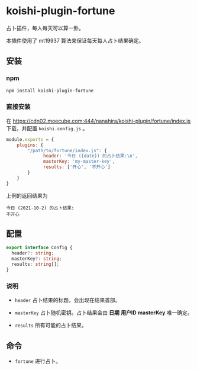 # koishi-plugin-fortune

占卜插件，每人每天可以算一卦。

本插件使用了 mt19937 算法来保证每天每人占卜结果确定。

## 安装

### npm

```bash
npm install koishi-plugin-fortune
```

### 直接安装

在 https://cdn02.moecube.com:444/nanahira/koishi-plugin/fortune/index.js 下载，并配置 `koishi.config.js` 。

```js
module.exports = {
    plugins: { 
        "/path/to/fortune/index.js": {
              header: '今日 ({date}) 的占卜结果:\n',
              masterKey: 'my-master-key',
              results: ['开心', '不开心']
        }
    }
}
```

上例的返回结果为

```
今日 (2021-10-2) 的占卜结果:
不开心
```

## 配置

```ts
export interface Config {
  header?: string;
  masterKey?: string;
  results: string[];
}
```

### 说明

* `header` 占卜结果的标题，会出现在结果首部。

* `masterKey` 占卜随机密钥。占卜结果会由 **日期** **用户ID** **masterKey** 唯一确定。

* `results` 所有可能的占卜结果。

## 命令

* `fortune` 进行占卜。
